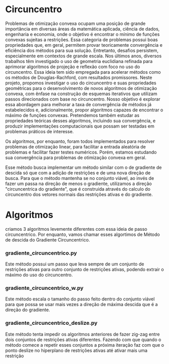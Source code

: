 # Circuncentro

Problemas de otimização convexa ocupam uma posição de grande importância em diversas áreas da matemática aplicada, ciência de dados, engenharia e economia, onde o objetivo é encontrar o mínimo de funções convexas sujeitas a restrições. Essa categoria de problemas possui boas propriedades que, em geral, permitem provar teoricamente convergência e eficiência dos métodos para sua solução. Entretanto, desafios persistem, especialmente em contextos de grande escala. Nos últimos anos, diversos trabalhos têm investigado o uso de geometria euclidiana refinada para aprimorar algoritmos de projeção e reflexão com foco no uso do circuncentro. Essa ideia tem sido empregada para acelerar métodos como os métodos de Douglas-Rachford, com resultados promissores. Neste projeto, propomos investigar o uso do circuncentro e suas propriedades geométricas para o desenvolvimento de novos algoritmos de otimização convexa, com ênfase na construção de esquemas iterativos que utilizam passos direcionados com base no circuncentro. Nosso objetivo é explorar essa abordagem para melhorar a taxa de convergência de métodos já estabelecidos e, adicionalmente, propor algoritmos capazes de encontrar o máximo de funções convexas. Pretendemos também estudar as propriedades teóricas desses algoritmos, incluindo sua convergência, e produzir implementações computacionais que possam ser testadas em problemas práticos de interesse.

Os algoritmos, por enquanto, foram todos implementados para resolver problemas de otimização linear, para facilitar a entrada aleatória de problemas e facilitar fazer testes numéricos. Porém, estamos estudando sua convergência para problemas de otimização convexa em geral.

Esse método busca implementar um método similar com o de gradiente de descida só que com a adição de restrições e de uma nova direção de busca. Para que o método mantenha se no conjunto viável, ao invés de fazer um passa na direção de menos o gradiente, utilizamos a direção "circuncentrica do gradiente", que é construida através do calculo do circuncentro dos vetores normais das restrições ativas e do gradiente.

# Algoritmos

criamos 3 algoritmos levemente diferentes com essa ideia de passo circuncentrico. Por enquanto, vamos chamar esses algortimos de Método de descida do Gradiente Circuncentrico.

### gradiente_circuncentrico.py
Este método possui um passo que leva sempre de um conjunto de restrições ativas para outro conjunto de restrições ativas, podendo extrair o máximo do uso do circuncentro.

### gradiente_circuncentrico_w.py
Este método escala o tamanho do passo feito dentro do conjunto viável para que possa se usar mais vezes a direção de máxima descida que é a direção do gradiente.

### gradiente_circuncentrico_deslize.py
Este método tenta impedir os algoritmos anteriores de fazer zig-zag entre dois conjuntos de restrições ativas diferentes. Fazendo  com que quando o método comece a repetir esses conjuntos a próxima iteração faz com que o ponto deslize no hiperplano de restrições ativas até ativar mais uma restrição


